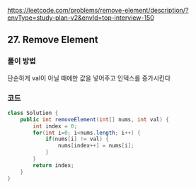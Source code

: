 https://leetcode.com/problems/remove-element/description/?envType=study-plan-v2&envId=top-interview-150

## 27. Remove Element

### 풀이 방법
단순하게 val이 아닐 때에만 값을 넣어주고 인덱스를 증가시킨다

### 코드
```java
class Solution {
    public int removeElement(int[] nums, int val) {
        int index = 0;
        for(int i=0; i<nums.length; i++) {
            if(nums[i] != val) {
                nums[index++] = nums[i];
            }
        }
        return index;
    }
}
```